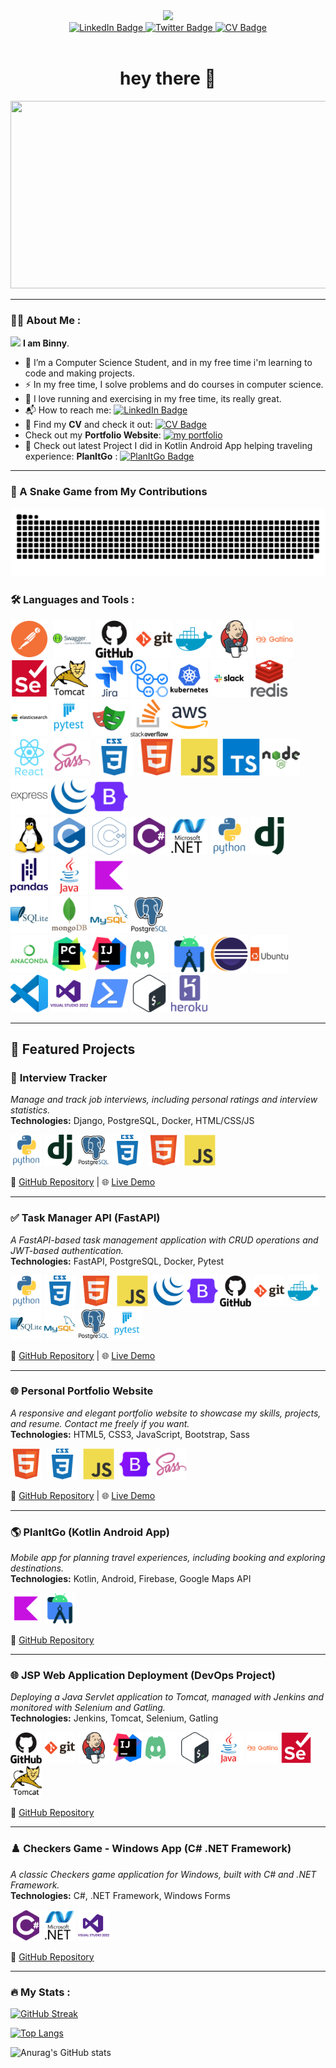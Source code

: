 <div id="header" align="center">
  <img src="https://media.giphy.com/media/v1.Y2lkPTc5MGI3NjExcWIwcmhjOGIyY2RhcmptZGtlc3VxMGpjOXUyNGhlMmhqeHJhZm5sYSZlcD12MV9pbnRlcm5hbF9naWZfYnlfaWQmY3Q9cw/M9gbBd9nbDrOTu1Mqx/giphy.gif" width="100"/>
  <div id="badges" >
  <a href="https://www.linkedin.com/in/binny-schriger-6b5760211/" target="_blank">
    <img src="https://img.shields.io/badge/LINKEDIN-0A66C2?style=for-the-badge&logo=linkedin&logoColor=white" alt="LinkedIn Badge">
  </a>
  </a>
  <a href="https://www.facebook.com/binny.schriger">
    <img src="https://img.shields.io/badge/Facebook-blue?style=for-the-badge&logo=Facebook&logoColor=white" alt="Twitter Badge"/>
  </a>
    <a href="https://binny-schriger.vercel.app/my_cv.pdf">
       <img src="https://img.shields.io/badge/CV-Resume-green?style=for-the-badge&logo=readthedocs&logoColor=white" alt="CV Badge"/>
    </a>
</div>
<img src="https://komarev.com/ghpvc/?username=binny3213&style=flat-square&color=blue" alt=""/>

 <h1>
  hey there 👋
</h1>

</div>

<div align="center">
  <img src="https://media.giphy.com/media/v1.Y2lkPTc5MGI3NjExdHh4em16OGZ1MmFjMXpqM3lxNTN1aTg1dWs0aHJsNHppaXd4MXY0dSZlcD12MV9pbnRlcm5hbF9naWZfYnlfaWQmY3Q9Zw/dWesBcTLavkZuG35MI/giphy.gif" width="600" height="300"/>
</div>

---
### :man_technologist: About Me :
<img src="https://media.giphy.com/media/WUlplcMpOCEmTGBtBW/giphy.gif" width="30"> **I am Binny**.
- :telescope: I’m a Computer Science Student, and in my free time i'm learning to code and making projects.
- :zap: In my free time, I solve problems and do courses in computer science.
- 🏃 I love running and exercising in my free time, its really great.
- 📬 How to reach me:  [![LinkedIn Badge](https://img.shields.io/badge/-Binny-blue?style=flat&logo=linkedin&logoColor=white)](https://www.linkedin.com/in/binny-schriger-6b5760211/)
- 📄 Find my **CV** and check it out: [![CV Badge](https://img.shields.io/badge/CV-Download-green?style=flat&logo=readthedocs&logoColor=white)](https://binny-schriger.vercel.app/my_cv.pdf)
- Check out my **Portfolio Website**: [![my portfolio](https://img.shields.io/badge/-My%20Portfolio-blue?style=flat&logo=link&logoColor=white)](https://binny-schriger.vercel.app/)
- 🗻 Check out latest Project I did in Kotlin Android App helping traveling experience: **PlanItGo** : [![PlanItGo Badge](https://img.shields.io/badge/-PlanItGo-orange?style=flat&logo=google-earth&logoColor=white)](https://github.com/binny3213/PlanItGo-Kotlin)
---

### 🐍 A Snake Game from My Contributions
![Snake animation](https://github.com/binny3213/binny3213/blob/output/github-contribution-grid-snake.svg)

### :hammer_and_wrench: Languages and Tools :
<div>
  <img src="https://github.com/devicons/devicon/blob/master/icons/postman/postman-original.svg" title="Postman"  alt="Postman" width="60" height="60"/>&nbsp; 
  <img src="https://github.com/devicons/devicon/blob/master/icons/swagger/swagger-original-wordmark.svg" title="swagger"  alt="swagger" width="60" height="60"/>&nbsp;
  <img src="https://github.com/devicons/devicon/blob/master/icons/github/github-original-wordmark.svg" title="Github" **alt="Github" width="60" height="60"/>
  <img src="https://github.com/devicons/devicon/blob/master/icons/git/git-original-wordmark.svg" title="Git" **alt="Git" width="60" height="60"/>
  <img src="https://github.com/devicons/devicon/blob/master/icons/docker/docker-plain.svg" title="Docker" **alt="Docker" width="60" height="60"/> 
  <img src="https://github.com/devicons/devicon/blob/master/icons/jenkins/jenkins-original.svg" title="jenkins" **alt="jenkins" width="60" height="60"/>
  <img src="https://github.com/devicons/devicon/blob/master/icons/gatling/gatling-plain-wordmark.svg" title="gatling" **alt="gatling" width="60" height="60"/> 
  <img src="https://github.com/devicons/devicon/blob/master/icons/selenium/selenium-original.svg" title="selenium" **alt="selenium" width="60" height="60"/> 
  <img src="https://github.com/devicons/devicon/blob/master/icons/tomcat/tomcat-original-wordmark.svg" title="tomcat" **alt="tomcat" width="60" height="60"/>  
  <img src="https://github.com/devicons/devicon/blob/master/icons/jira/jira-original-wordmark.svg" title="jira" **alt="jira" width="60" height="60"/>
  <img src="https://github.com/devicons/devicon/blob/master/icons/githubactions/githubactions-original.svg" title="githubactions" **alt="githubactions" width="60" height="60"/>
  <img src="https://github.com/devicons/devicon/blob/master/icons/kubernetes/kubernetes-original-wordmark.svg" title="kubernetes" **alt="kubernetes" width="60" height="60"/>
  <img src="https://github.com/devicons/devicon/blob/master/icons/slack/slack-original-wordmark.svg" title="slack" **alt="slack" width="60" height="60"/>
  <img src="https://github.com/devicons/devicon/blob/master/icons/redis/redis-original-wordmark.svg" title="redis" **alt="redis" width="60" height="60"/>
  <img src="https://github.com/devicons/devicon/blob/master/icons/elasticsearch/elasticsearch-original-wordmark.svg" title="elasticsearch" **alt="elasticsearch" width="60" height="60"/>  
  <img src="https://github.com/devicons/devicon/blob/master/icons/pytest/pytest-plain-wordmark.svg" title="pytest" **alt="pytest" width="60" height="60"/>
  <img src="https://github.com/devicons/devicon/blob/master/icons/playwright/playwright-original.svg" title="playwright" **alt="playwright" width="60" height="60"/>
  <img src="https://github.com/devicons/devicon/blob/master/icons/stackoverflow/stackoverflow-original-wordmark.svg" title="stackoverflow" **alt="stackoverflow" width="60" height="60"/>
  <img src="https://github.com/devicons/devicon/blob/master/icons/amazonwebservices/amazonwebservices-original-wordmark.svg" title="amazonwebservices" **alt="amazonwebservices" width="60" height="60"/>
  <br>
  <img src="https://github.com/devicons/devicon/blob/master/icons/react/react-original-wordmark.svg" title="React" alt="React" width="60" height="60"/>&nbsp;
  <img src="https://github.com/devicons/devicon/blob/master/icons/sass/sass-original.svg"  title="sass" alt="sass" width="60" height="60"/>&nbsp;
  <img src="https://github.com/devicons/devicon/blob/master/icons/css3/css3-plain-wordmark.svg"  title="CSS3" alt="CSS" width="60" height="60"/>&nbsp;
  <img src="https://github.com/devicons/devicon/blob/master/icons/html5/html5-original.svg" title="HTML5" alt="HTML" width="60" height="60"/>&nbsp;
  <img src="https://github.com/devicons/devicon/blob/master/icons/javascript/javascript-original.svg" title="JavaScript" alt="JavaScript" width="60" height="60"/>&nbsp;
  <img src="https://github.com/devicons/devicon/blob/master/icons/typescript/typescript-original.svg" title="typescript" **alt="typescript" width="60" height="60"/>  
  <img src="https://github.com/devicons/devicon/blob/master/icons/nodejs/nodejs-original-wordmark.svg" title="NodeJS" alt="NodeJS" width="60" height="60"/>&nbsp;
  <img src="https://github.com/devicons/devicon/blob/master/icons/express/express-original-wordmark.svg" title="express" **alt="express" width="60" height="60"/>
  <img src="https://github.com/devicons/devicon/blob/master/icons/jquery/jquery-plain.svg" title="jQuery" **alt="jQuery" width="60" height="60"/>
  <img src="https://github.com/devicons/devicon/blob/master/icons/bootstrap/bootstrap-plain.svg" title="bootstrap" **alt="bootstrap" width="60" height="60"/>   
  <br>
  <img src="https://github.com/devicons/devicon/blob/master/icons/linux/linux-original.svg" title="linux" **alt="linux" width="60" height="60"/>
  <img src="https://github.com/devicons/devicon/blob/master/icons/c/c-original.svg" title="C" **alt="C" width="60" height="60"/>
  <img src="https://github.com/devicons/devicon/blob/master/icons/cplusplus/cplusplus-line.svg" title="C++" **alt="C++" width="60" height="60"/> 
  <img src="https://github.com/devicons/devicon/blob/master/icons/csharp/csharp-plain.svg" title="C#" **alt="C#" width="60" height="60"/>
  <img src="https://github.com/devicons/devicon/blob/master/icons/dot-net/dot-net-original-wordmark.svg" title=".NET" **alt=".NET" width="60" height="60"/>
  <img src="https://github.com/devicons/devicon/blob/master/icons/python/python-original-wordmark.svg" title="Python" **alt="Python" width="60" height="60"/>  
  <img src="https://github.com/devicons/devicon/blob/master/icons/django/django-plain.svg" title="Django" **alt="Django" width="60" height="60"/>
  <img src="https://github.com/devicons/devicon/blob/master/icons/pandas/pandas-plain-wordmark.svg" title="Pandas" **alt="Pandas" width="60" height="60"/>
  <img src="https://github.com/devicons/devicon/blob/master/icons/java/java-original-wordmark.svg" title="Java" **alt="Java" width="60" height="60"/>
  <img src="https://github.com/devicons/devicon/blob/master/icons/kotlin/kotlin-plain.svg" title="Kotlin" **alt="Kotlin" width="60" height="60"/>
  <br>
  <img src="https://github.com/devicons/devicon/blob/master/icons/sqlite/sqlite-original-wordmark.svg" title="sqlite" **alt="sqlite" width="60" height="60"/>
  <img src="https://github.com/devicons/devicon/blob/master/icons/mongodb/mongodb-original-wordmark.svg" title="mongoDB" **alt="MongoDB" width="60" height="60"/>
  <img src="https://github.com/devicons/devicon/blob/master/icons/mysql/mysql-original-wordmark.svg" title="mySql" **alt="MySql" width="60" height="60"/>
  <img src="https://github.com/devicons/devicon/blob/master/icons/postgresql/postgresql-original-wordmark.svg" title="postgresql" **alt="postgresql" width="60" height="60"/>
  <br>
  <img src="https://github.com/devicons/devicon/blob/master/icons/anaconda/anaconda-original-wordmark.svg" title="anaconda" **alt="anaconda" width="60" height="60"/>
  <img src="https://github.com/devicons/devicon/blob/master/icons/pycharm/pycharm-original.svg" title="pycharm" **alt="pycharm" width="60" height="60"/>
  <img src="https://github.com/devicons/devicon/blob/master/icons/intellij/intellij-original.svg" title="intellij" **alt="intellij" width="60" height="60"/>
  <img src="https://github.com/devicons/devicon/blob/master/docs/assets/css/discord-logo.svg" title="discord" **alt="discord" width="60" height="60"/>  
  <img src="https://github.com/devicons/devicon/blob/master/icons/androidstudio/androidstudio-original.svg" title="androidstudio" **alt="androidstudio" width="60" height="60"/>
  <img src="https://github.com/devicons/devicon/blob/master/icons/eclipse/eclipse-original.svg" title="eclipse" **alt="eclipse" width="60" height="60"/>
  <img src="https://github.com/devicons/devicon/blob/master/icons/ubuntu/ubuntu-original-wordmark.svg" title="ubuntu" **alt="ubuntu" width="60" height="60"/>
  <img src="https://github.com/devicons/devicon/blob/master/icons/vscode/vscode-original.svg" title="vscode" **alt="vscode" width="60" height="60"/>   
  <img src="https://github.com/devicons/devicon/blob/master/icons/visualstudio/visualstudio-plain-wordmark.svg" title="Visual studio" **alt="Visual studio" width="60" height="60"/>
  <img src="https://github.com/devicons/devicon/blob/master/icons/powershell/powershell-original.svg" title="powershell" **alt="powershell" width="60" height="60"/>
  <img src="https://github.com/devicons/devicon/blob/master/icons/bash/bash-original.svg" title="bash" **alt="bash" width="60" height="60"/>
  <img src="https://github.com/devicons/devicon/blob/master/icons/heroku/heroku-plain-wordmark.svg" title="Heroku" alt="Heroku" width="60" height="60"/>&nbsp;

</div>

---
## 🚀 **Featured Projects**


### 📝 **Interview Tracker**  
*Manage and track job interviews, including personal ratings and interview statistics.*  
**Technologies:** Django, PostgreSQL, Docker, HTML/CSS/JS  
<div>
  <img src="https://github.com/devicons/devicon/blob/master/icons/python/python-original-wordmark.svg" title="Python" **alt="Python" width="50" height="50"/>
  <img src="https://github.com/devicons/devicon/blob/master/icons/django/django-plain.svg" title="Django" **alt="Django" width="50" height="50"/>
  <img src="https://github.com/devicons/devicon/blob/master/icons/postgresql/postgresql-original-wordmark.svg" title="postgresql" **alt="postgresql" width="50" height="50"/>
  <img src="https://github.com/devicons/devicon/blob/master/icons/css3/css3-plain-wordmark.svg"  title="CSS3" alt="CSS" width="50" height="50"/>&nbsp;
  <img src="https://github.com/devicons/devicon/blob/master/icons/html5/html5-original.svg" title="HTML5" alt="HTML" width="50" height="50"/>&nbsp;
  <img src="https://github.com/devicons/devicon/blob/master/icons/javascript/javascript-original.svg" title="JavaScript" alt="JavaScript" width="50" height="50"/>&nbsp;  
</div>

🔗 [GitHub Repository](https://github.com/binny3213/InterviewTracker) | 🌐 [Live Demo](https://interviewtracker-86a35655c7c9.herokuapp.com/)  

---

### ✅ **Task Manager API (FastAPI)**  
*A FastAPI-based task management application with CRUD operations and JWT-based authentication.*  
**Technologies:** FastAPI, PostgreSQL, Docker, Pytest  
<div>
  <img src="https://github.com/devicons/devicon/blob/master/icons/python/python-original-wordmark.svg" title="Python" **alt="Python" width="50" height="50"/>    
  <img src="https://github.com/devicons/devicon/blob/master/icons/css3/css3-plain-wordmark.svg"  title="CSS3" alt="CSS" width="50" height="50"/>&nbsp;
  <img src="https://github.com/devicons/devicon/blob/master/icons/html5/html5-original.svg" title="HTML5" alt="HTML" width="50" height="50"/>&nbsp;
  <img src="https://github.com/devicons/devicon/blob/master/icons/javascript/javascript-original.svg" title="JavaScript" alt="JavaScript" width="50" height="50"/>&nbsp;
  <img src="https://github.com/devicons/devicon/blob/master/icons/jquery/jquery-plain.svg" title="jQuery" **alt="jQuery" width="50" height="50"/>
  <img src="https://github.com/devicons/devicon/blob/master/icons/bootstrap/bootstrap-plain.svg" title="bootstrap" **alt="bootstrap" width="50" height="50"/>   
  <img src="https://github.com/devicons/devicon/blob/master/icons/github/github-original-wordmark.svg" title="Github" **alt="Github" width="50" height="50"/>
  <img src="https://github.com/devicons/devicon/blob/master/icons/git/git-original-wordmark.svg" title="Git" **alt="Git" width="50" height="50"/>
  <img src="https://github.com/devicons/devicon/blob/master/icons/docker/docker-plain.svg" title="Docker" **alt="Docker" width="50" height="50"/> 
  <img src="https://github.com/devicons/devicon/blob/master/icons/sqlite/sqlite-original-wordmark.svg" title="sqlite" **alt="sqlite" width="50" height="50"/>
  <img src="https://github.com/devicons/devicon/blob/master/icons/mysql/mysql-original-wordmark.svg" title="mySql" **alt="MySql" width="50" height="50"/>
  <img src="https://github.com/devicons/devicon/blob/master/icons/postgresql/postgresql-original-wordmark.svg" title="postgresql" **alt="postgresql" width="50" height="50"/>
  <img src="https://github.com/devicons/devicon/blob/master/icons/pytest/pytest-plain-wordmark.svg" title="pytest" **alt="pytest" width="50" height="50"/>
</div>

🔗 [GitHub Repository](https://github.com/binny3213/FastAPI) | 🌐 [Live Demo](https://codingwithbinny-deployment.onrender.com/)  

---

### 🌐 **Personal Portfolio Website**
*A responsive and elegant portfolio website to showcase my skills, projects, and resume. Contact me freely if you want.*<br>
**Technologies:** HTML5, CSS3, JavaScript, Bootstrap, Sass

<div>
  <img src="https://github.com/devicons/devicon/blob/master/icons/html5/html5-original.svg" title="HTML5" alt="HTML" width="50" height="50"/>&nbsp;
  <img src="https://github.com/devicons/devicon/blob/master/icons/css3/css3-plain-wordmark.svg" title="CSS3" alt="CSS" width="50" height="50"/>&nbsp;
  <img src="https://github.com/devicons/devicon/blob/master/icons/javascript/javascript-original.svg" title="JavaScript" alt="JavaScript" width="50" height="50"/>&nbsp;
  <img src="https://github.com/devicons/devicon/blob/master/icons/bootstrap/bootstrap-original.svg" title="Bootstrap" alt="Bootstrap" width="50" height="50"/>&nbsp;
  <img src="https://github.com/devicons/devicon/blob/master/icons/sass/sass-original.svg" title="Sass" alt="Sass" width="50" height="50"/>&nbsp;
</div>

🔗 [GitHub Repository](https://github.com/binny3213/Portfolio_Website) | 🌐 [Live Demo](https://binny-schriger.vercel.app/) 

---

### 🌎 **PlanItGo (Kotlin Android App)**  
*Mobile app for planning travel experiences, including booking and exploring destinations.*  
**Technologies:** Kotlin, Android, Firebase, Google Maps API  
<div>
  <img src="https://github.com/devicons/devicon/blob/master/icons/kotlin/kotlin-plain.svg" title="Kotlin" **alt="Kotlin" width="50" height="50"/>
   <img src="https://github.com/devicons/devicon/blob/master/icons/androidstudio/androidstudio-original.svg" title="androidstudio" **alt="androidstudio" width="50" height="50"/>
</div>

🔗 [GitHub Repository](https://github.com/binny3213/PlanItGo-Kotlin)  

---

### 🌐 **JSP Web Application Deployment (DevOps Project)**  
*Deploying a Java Servlet application to Tomcat, managed with Jenkins and monitored with Selenium and Gatling.*  
**Technologies:** Jenkins, Tomcat, Selenium, Gatling  
<div>
  <img src="https://github.com/devicons/devicon/blob/master/icons/github/github-original-wordmark.svg" title="Github" **alt="Github" width="50" height="50"/>
  <img src="https://github.com/devicons/devicon/blob/master/icons/git/git-original-wordmark.svg" title="Git" **alt="Git" width="50" height="50"/>
  <img src="https://github.com/devicons/devicon/blob/master/icons/jenkins/jenkins-original.svg" title="jenkins" **alt="jenkins" width="50" height="50"/>
  <img src="https://github.com/devicons/devicon/blob/master/icons/intellij/intellij-original.svg" title="intellij" **alt="intellij" width="50" height="50"/>
  <img src="https://github.com/devicons/devicon/blob/master/docs/assets/css/discord-logo.svg" title="discord" **alt="discord" width="50" height="50"/>  
  <img src="https://github.com/devicons/devicon/blob/master/icons/bash/bash-original.svg" title="bash" **alt="bash" width="50" height="50"/>  
  <img src="https://github.com/devicons/devicon/blob/master/icons/java/java-original-wordmark.svg" title="Java" **alt="Java" width="50" height="50"/> 
  <img src="https://github.com/devicons/devicon/blob/master/icons/gatling/gatling-plain-wordmark.svg" title="gatling" **alt="gatling" width="50" height="50"/> 
  <img src="https://github.com/devicons/devicon/blob/master/icons/selenium/selenium-original.svg" title="selenium" **alt="selenium" width="50" height="50"/> 
  <img src="https://github.com/devicons/devicon/blob/master/icons/tomcat/tomcat-original-wordmark.svg" title="tomcat" **alt="tomcat" width="50" height="50"/>  
</div>

🔗 [GitHub Repository](https://github.com/binny3213/DevOps_Final_Project)  

---

### ♟️ **Checkers Game - Windows App (C# .NET Framework)**  
*A classic Checkers game application for Windows, built with C# and .NET Framework.*  
**Technologies:** C#, .NET Framework, Windows Forms  
<div>
  <img src="https://github.com/devicons/devicon/blob/master/icons/csharp/csharp-plain.svg" title="C#" **alt="C#" width="50" height="50"/>
  <img src="https://github.com/devicons/devicon/blob/master/icons/dot-net/dot-net-original-wordmark.svg" title=".NET" **alt=".NET" width="50" height="50"/>
  <img src="https://github.com/devicons/devicon/blob/master/icons/visualstudio/visualstudio-plain-wordmark.svg" title="Visual studio" **alt="Visual studio" width="50" height="50"/>
</div>

🔗 [GitHub Repository](https://github.com/binny3213/Checkers-Game-Windows-App)  

---

### :fire: My Stats :

[![GitHub Streak](http://github-readme-streak-stats.herokuapp.com?user=binny3213&theme=dark&hide_border=true&date_format=M%20j%5B%2C%20Y%5D&card_height=200)](https://git.io/streak-stats)

[![Top Langs](https://github-readme-stats.vercel.app/api/top-langs/?username=binny3213&layout=pie&theme=vision-friendly-dark)](https://github.com/binny3213/github-readme-stats)

![Anurag's GitHub stats](https://github-readme-stats.vercel.app/api?username=binny3213&show_icons=true&theme=radical)













